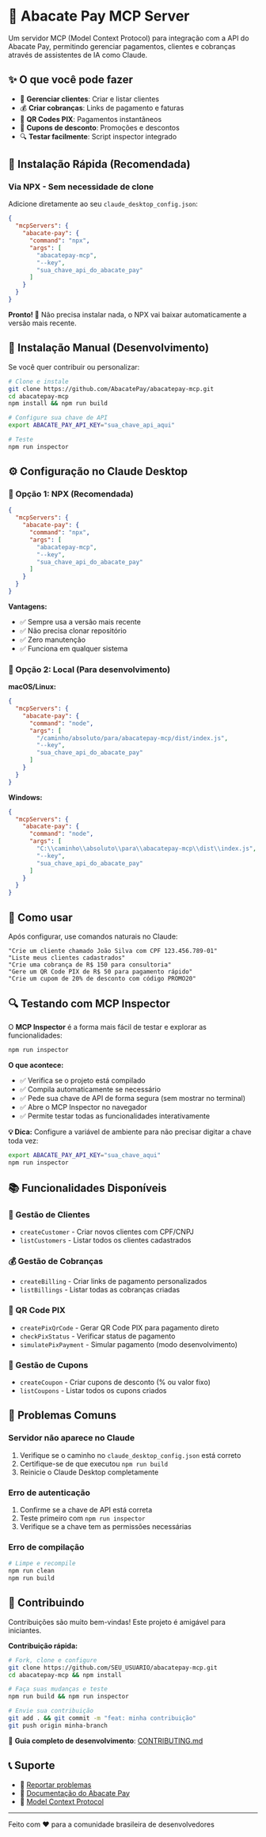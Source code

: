 # 🥑 Abacate Pay MCP Server

Um servidor MCP (Model Context Protocol) para integração com a API do Abacate Pay, permitindo gerenciar pagamentos, clientes e cobranças através de assistentes de IA como Claude.

## ✨ O que você pode fazer

- 👥 **Gerenciar clientes**: Criar e listar clientes
- 💰 **Criar cobranças**: Links de pagamento e faturas
- 📱 **QR Codes PIX**: Pagamentos instantâneos
- 🎫 **Cupons de desconto**: Promoções e descontos
- 🔍 **Testar facilmente**: Script inspector integrado

## 🚀 Instalação Rápida (Recomendada)

### Via NPX - Sem necessidade de clone

Adicione diretamente ao seu `claude_desktop_config.json`:

```json
{
  "mcpServers": {
    "abacate-pay": {
      "command": "npx",
      "args": [
        "abacatepay-mcp",
        "--key",
        "sua_chave_api_do_abacate_pay"
      ]
    }
  }
}
```

**Pronto! 🎉** Não precisa instalar nada, o NPX vai baixar automaticamente a versão mais recente.

## 🔧 Instalação Manual (Desenvolvimento)

Se você quer contribuir ou personalizar:

```bash
# Clone e instale
git clone https://github.com/AbacatePay/abacatepay-mcp.git
cd abacatepay-mcp
npm install && npm run build

# Configure sua chave de API
export ABACATE_PAY_API_KEY="sua_chave_api_aqui"

# Teste
npm run inspector
```

## ⚙️ Configuração no Claude Desktop

### 🎯 Opção 1: NPX (Recomendada)

```json
{
  "mcpServers": {
    "abacate-pay": {
      "command": "npx",
      "args": [
        "abacatepay-mcp",
        "--key",
        "sua_chave_api_do_abacate_pay"
      ]
    }
  }
}
```

**Vantagens:**
- ✅ Sempre usa a versão mais recente
- ✅ Não precisa clonar repositório
- ✅ Zero manutenção
- ✅ Funciona em qualquer sistema

### 🔧 Opção 2: Local (Para desenvolvimento)

**macOS/Linux:**
```json
{
  "mcpServers": {
    "abacate-pay": {
      "command": "node",
      "args": [
        "/caminho/absoluto/para/abacatepay-mcp/dist/index.js",
        "--key",
        "sua_chave_api_do_abacate_pay"
      ]
    }
  }
}
```

**Windows:**
```json
{
  "mcpServers": {
    "abacate-pay": {
      "command": "node",
      "args": [
        "C:\\caminho\\absoluto\\para\\abacatepay-mcp\\dist\\index.js",
        "--key",
        "sua_chave_api_do_abacate_pay"
      ]
    }
  }
}
```

## 🎯 Como usar

Após configurar, use comandos naturais no Claude:

```
"Crie um cliente chamado João Silva com CPF 123.456.789-01"
"Liste meus clientes cadastrados"
"Crie uma cobrança de R$ 150 para consultoria"
"Gere um QR Code PIX de R$ 50 para pagamento rápido"
"Crie um cupom de 20% de desconto com código PROMO20"
```

## 🔍 Testando com MCP Inspector

O **MCP Inspector** é a forma mais fácil de testar e explorar as funcionalidades:

```bash
npm run inspector
```

**O que acontece:**
- ✅ Verifica se o projeto está compilado
- ✅ Compila automaticamente se necessário  
- ✅ Pede sua chave de API de forma segura (sem mostrar no terminal)
- ✅ Abre o MCP Inspector no navegador
- ✅ Permite testar todas as funcionalidades interativamente

**💡 Dica:** Configure a variável de ambiente para não precisar digitar a chave toda vez:
```bash
export ABACATE_PAY_API_KEY="sua_chave_aqui"
npm run inspector
```

## 📚 Funcionalidades Disponíveis

### 👥 Gestão de Clientes
- `createCustomer` - Criar novos clientes com CPF/CNPJ
- `listCustomers` - Listar todos os clientes cadastrados

### 💰 Gestão de Cobranças  
- `createBilling` - Criar links de pagamento personalizados
- `listBillings` - Listar todas as cobranças criadas

### 📱 QR Code PIX
- `createPixQrCode` - Gerar QR Code PIX para pagamento direto
- `checkPixStatus` - Verificar status de pagamento
- `simulatePixPayment` - Simular pagamento (modo desenvolvimento)

### 🎫 Gestão de Cupons
- `createCoupon` - Criar cupons de desconto (% ou valor fixo)
- `listCoupons` - Listar todos os cupons criados

## 🐛 Problemas Comuns

### Servidor não aparece no Claude
1. Verifique se o caminho no `claude_desktop_config.json` está correto
2. Certifique-se de que executou `npm run build`
3. Reinicie o Claude Desktop completamente

### Erro de autenticação
1. Confirme se a chave de API está correta
2. Teste primeiro com `npm run inspector`
3. Verifique se a chave tem as permissões necessárias

### Erro de compilação
```bash
# Limpe e recompile
npm run clean
npm run build
```

## 🤝 Contribuindo

Contribuições são muito bem-vindas! Este projeto é amigável para iniciantes.

**Contribuição rápida:**
```bash
# Fork, clone e configure
git clone https://github.com/SEU_USUARIO/abacatepay-mcp.git
cd abacatepay-mcp && npm install

# Faça suas mudanças e teste
npm run build && npm run inspector

# Envie sua contribuição
git add . && git commit -m "feat: minha contribuição"
git push origin minha-branch
```

📖 **Guia completo de desenvolvimento**: [CONTRIBUTING.md](CONTRIBUTING.md)

## 📞 Suporte

- 🐛 [Reportar problemas](https://github.com/AbacatePay/abacatepay-mcp/issues)
- 📖 [Documentação do Abacate Pay](https://docs.abacatepay.com)
- 🔧 [Model Context Protocol](https://modelcontextprotocol.io)

---

Feito com ❤️ para a comunidade brasileira de desenvolvedores


